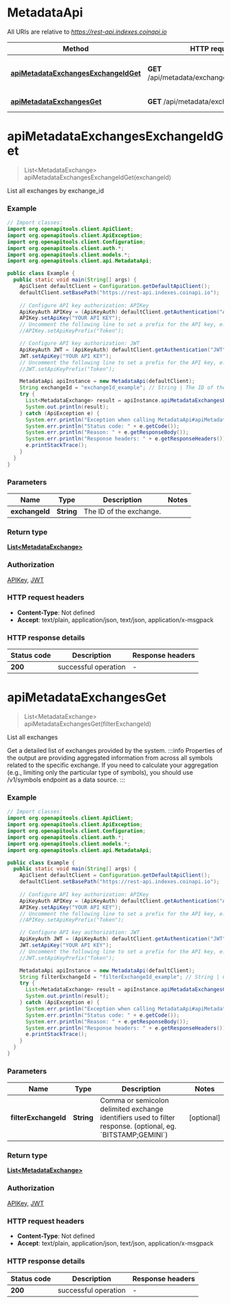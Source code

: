 # MetadataApi

All URIs are relative to *https://rest-api.indexes.coinapi.io*

| Method | HTTP request | Description |
|------------- | ------------- | -------------|
| [**apiMetadataExchangesExchangeIdGet**](MetadataApi.md#apiMetadataExchangesExchangeIdGet) | **GET** /api/metadata/exchanges/{exchange_id} | List all exchanges by exchange_id |
| [**apiMetadataExchangesGet**](MetadataApi.md#apiMetadataExchangesGet) | **GET** /api/metadata/exchanges | List all exchanges |


<a id="apiMetadataExchangesExchangeIdGet"></a>
# **apiMetadataExchangesExchangeIdGet**
> List&lt;MetadataExchange&gt; apiMetadataExchangesExchangeIdGet(exchangeId)

List all exchanges by exchange_id

### Example
```java
// Import classes:
import org.openapitools.client.ApiClient;
import org.openapitools.client.ApiException;
import org.openapitools.client.Configuration;
import org.openapitools.client.auth.*;
import org.openapitools.client.models.*;
import org.openapitools.client.api.MetadataApi;

public class Example {
  public static void main(String[] args) {
    ApiClient defaultClient = Configuration.getDefaultApiClient();
    defaultClient.setBasePath("https://rest-api.indexes.coinapi.io");
    
    // Configure API key authorization: APIKey
    ApiKeyAuth APIKey = (ApiKeyAuth) defaultClient.getAuthentication("APIKey");
    APIKey.setApiKey("YOUR API KEY");
    // Uncomment the following line to set a prefix for the API key, e.g. "Token" (defaults to null)
    //APIKey.setApiKeyPrefix("Token");

    // Configure API key authorization: JWT
    ApiKeyAuth JWT = (ApiKeyAuth) defaultClient.getAuthentication("JWT");
    JWT.setApiKey("YOUR API KEY");
    // Uncomment the following line to set a prefix for the API key, e.g. "Token" (defaults to null)
    //JWT.setApiKeyPrefix("Token");

    MetadataApi apiInstance = new MetadataApi(defaultClient);
    String exchangeId = "exchangeId_example"; // String | The ID of the exchange.
    try {
      List<MetadataExchange> result = apiInstance.apiMetadataExchangesExchangeIdGet(exchangeId);
      System.out.println(result);
    } catch (ApiException e) {
      System.err.println("Exception when calling MetadataApi#apiMetadataExchangesExchangeIdGet");
      System.err.println("Status code: " + e.getCode());
      System.err.println("Reason: " + e.getResponseBody());
      System.err.println("Response headers: " + e.getResponseHeaders());
      e.printStackTrace();
    }
  }
}
```

### Parameters

| Name | Type | Description  | Notes |
|------------- | ------------- | ------------- | -------------|
| **exchangeId** | **String**| The ID of the exchange. | |

### Return type

[**List&lt;MetadataExchange&gt;**](MetadataExchange.md)

### Authorization

[APIKey](../README.md#APIKey), [JWT](../README.md#JWT)

### HTTP request headers

 - **Content-Type**: Not defined
 - **Accept**: text/plain, application/json, text/json, application/x-msgpack

### HTTP response details
| Status code | Description | Response headers |
|-------------|-------------|------------------|
| **200** | successful operation |  -  |

<a id="apiMetadataExchangesGet"></a>
# **apiMetadataExchangesGet**
> List&lt;MetadataExchange&gt; apiMetadataExchangesGet(filterExchangeId)

List all exchanges

Get a detailed list of exchanges provided by the system.              :::info Properties of the output are providing aggregated information from across all symbols related to the specific exchange. If you need to calculate your aggregation (e.g., limiting only the particular type of symbols), you should use /v1/symbols endpoint as a data source. :::

### Example
```java
// Import classes:
import org.openapitools.client.ApiClient;
import org.openapitools.client.ApiException;
import org.openapitools.client.Configuration;
import org.openapitools.client.auth.*;
import org.openapitools.client.models.*;
import org.openapitools.client.api.MetadataApi;

public class Example {
  public static void main(String[] args) {
    ApiClient defaultClient = Configuration.getDefaultApiClient();
    defaultClient.setBasePath("https://rest-api.indexes.coinapi.io");
    
    // Configure API key authorization: APIKey
    ApiKeyAuth APIKey = (ApiKeyAuth) defaultClient.getAuthentication("APIKey");
    APIKey.setApiKey("YOUR API KEY");
    // Uncomment the following line to set a prefix for the API key, e.g. "Token" (defaults to null)
    //APIKey.setApiKeyPrefix("Token");

    // Configure API key authorization: JWT
    ApiKeyAuth JWT = (ApiKeyAuth) defaultClient.getAuthentication("JWT");
    JWT.setApiKey("YOUR API KEY");
    // Uncomment the following line to set a prefix for the API key, e.g. "Token" (defaults to null)
    //JWT.setApiKeyPrefix("Token");

    MetadataApi apiInstance = new MetadataApi(defaultClient);
    String filterExchangeId = "filterExchangeId_example"; // String | Comma or semicolon delimited exchange identifiers used to filter response. (optional, eg. `BITSTAMP;GEMINI`)
    try {
      List<MetadataExchange> result = apiInstance.apiMetadataExchangesGet(filterExchangeId);
      System.out.println(result);
    } catch (ApiException e) {
      System.err.println("Exception when calling MetadataApi#apiMetadataExchangesGet");
      System.err.println("Status code: " + e.getCode());
      System.err.println("Reason: " + e.getResponseBody());
      System.err.println("Response headers: " + e.getResponseHeaders());
      e.printStackTrace();
    }
  }
}
```

### Parameters

| Name | Type | Description  | Notes |
|------------- | ------------- | ------------- | -------------|
| **filterExchangeId** | **String**| Comma or semicolon delimited exchange identifiers used to filter response. (optional, eg. &#x60;BITSTAMP;GEMINI&#x60;) | [optional] |

### Return type

[**List&lt;MetadataExchange&gt;**](MetadataExchange.md)

### Authorization

[APIKey](../README.md#APIKey), [JWT](../README.md#JWT)

### HTTP request headers

 - **Content-Type**: Not defined
 - **Accept**: text/plain, application/json, text/json, application/x-msgpack

### HTTP response details
| Status code | Description | Response headers |
|-------------|-------------|------------------|
| **200** | successful operation |  -  |

